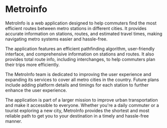 # Metroinfo
MetroInfo is a web application designed to help commuters find the most efficient routes between metro stations in different cities. It provides accurate information on stations, routes, and estimated travel times, making navigating metro systems easier and hassle-free.

The application features an efficient pathfinding algorithm, user-friendly interface, and comprehensive information on stations and routes. It also provides total route info, including interchanges, to help commuters plan their trips more efficiently.

The MetroInfo team is dedicated to improving the user experience and expanding its services to cover all metro cities in the country. Future plans include adding platform details and timings for each station to further enhance the user experience.

The application is part of a larger mission to improve urban transportation and make it accessible to everyone. Whether you're a daily commuter or a tourist exploring a new city, MetroInfo provides the shortest and most reliable path to get you to your destination in a timely and hassle-free manner.
